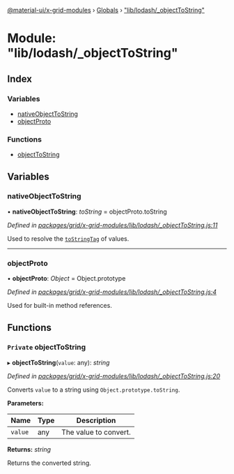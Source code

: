 [@material-ui/x-grid-modules](../README.md) › [Globals](../globals.md) › ["lib/lodash/\_objectToString"](_lib_lodash__objecttostring_.md)

# Module: "lib/lodash/\_objectToString"

## Index

### Variables

- [nativeObjectToString](_lib_lodash__objecttostring_.md#nativeobjecttostring)
- [objectProto](_lib_lodash__objecttostring_.md#objectproto)

### Functions

- [objectToString](_lib_lodash__objecttostring_.md#private-objecttostring)

## Variables

### nativeObjectToString

• **nativeObjectToString**: _toString_ = objectProto.toString

_Defined in [packages/grid/x-grid-modules/lib/lodash/\_objectToString.js:11](https://github.com/mui-org/material-ui-x/blob/a679779/packages/grid/x-grid-modules/lib/lodash/_objectToString.js#L11)_

Used to resolve the
[`toStringTag`](http://ecma-international.org/ecma-262/7.0/#sec-object.prototype.tostring)
of values.

---

### objectProto

• **objectProto**: _Object_ = Object.prototype

_Defined in [packages/grid/x-grid-modules/lib/lodash/\_objectToString.js:4](https://github.com/mui-org/material-ui-x/blob/a679779/packages/grid/x-grid-modules/lib/lodash/_objectToString.js#L4)_

Used for built-in method references.

## Functions

### `Private` objectToString

▸ **objectToString**(`value`: any): _string_

_Defined in [packages/grid/x-grid-modules/lib/lodash/\_objectToString.js:20](https://github.com/mui-org/material-ui-x/blob/a679779/packages/grid/x-grid-modules/lib/lodash/_objectToString.js#L20)_

Converts `value` to a string using `Object.prototype.toString`.

**Parameters:**

| Name    | Type | Description           |
| ------- | ---- | --------------------- |
| `value` | any  | The value to convert. |

**Returns:** _string_

Returns the converted string.
